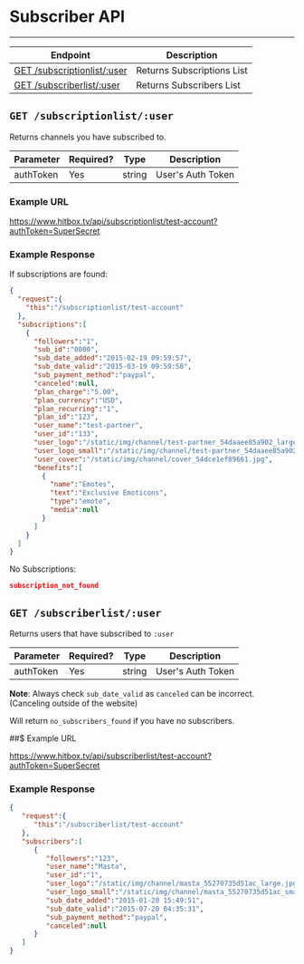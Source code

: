 # Subscriber API
***


| Endpoint | Description |
| ---- | --------------- |
| [GET /subscriptionlist/:user](/user/subscribers.md#get-subscriptionlistuser) | Returns Subscriptions List |
| [GET /subscriberlist/:user](/user/subscribers.md#get-subscriberlistuser) | Returns Subscribers List |

## `GET /subscriptionlist/:user`

Returns channels you have subscribed to.

| Parameter | Required? | Type | Description |
| --- | --- | --- | --- |
| authToken | Yes | string | User's Auth Token |

### Example URL

https://www.hitbox.tv/api/subscriptionlist/test-account?authToken=SuperSecret

### Example Response 

If subscriptions are found:

```json
{
  "request":{
    "this":"/subscriptionlist/test-account"
  },
  "subscriptions":[
    {
      "followers":"1",
      "sub_id":"0000",
      "sub_date_added":"2015-02-19 09:59:57",
      "sub_date_valid":"2015-03-19 09:59:58",
      "sub_payment_method":"paypal",
      "canceled":null,
      "plan_charge":"5.00",
      "plan_currency":"USD",
      "plan_recurring":"1",
      "plan_id":"123",
      "user_name":"test-partner",
      "user_id":"133",
      "user_logo":"/static/img/channel/test-partner_54daaee85a902_large.jpg",
      "user_logo_small":"/static/img/channel/test-partner_54daaee85a902_small.jpg",
      "user_cover":"/static/img/channel/cover_54dce1ef89661.jpg",
      "benefits":[
        {
          "name":"Emotes",
          "text":"Exclusive Emoticons",
          "type":"emote",
          "media":null
        }
      ]
    }
  ]
}
```

No Subscriptions:

```json
subscription_not_found
```

## `GET /subscriberlist/:user`

Returns users that have subscribed to `:user`

| Parameter | Required? | Type | Description |
| --- | --- | --- | --- |
| authToken | Yes | string | User's Auth Token |

**Note**: Always check `sub_date_valid` as `canceled` can be incorrect. (Canceling outside of the website)

Will return `no_subscribers_found` if you have no subscribers.

##$ Example URL 

https://www.hitbox.tv/api/subscriberlist/test-account?authToken=SuperSecret

### Example Response

```json
{
   "request":{
      "this":"/subscriberlist/test-account"
   },
   "subscribers":[
      {
         "followers":"123",
         "user_name":"Masta",
         "user_id":"1",
         "user_logo":"/static/img/channel/masta_55270735d51ac_large.jpg",
         "user_logo_small":"/static/img/channel/masta_55270735d51ac_small.jpg",
         "sub_date_added":"2015-01-20 15:49:51",
         "sub_date_valid":"2015-07-20 04:35:31",
         "sub_payment_method":"paypal",
         "canceled":null
      }
   ]
}
```